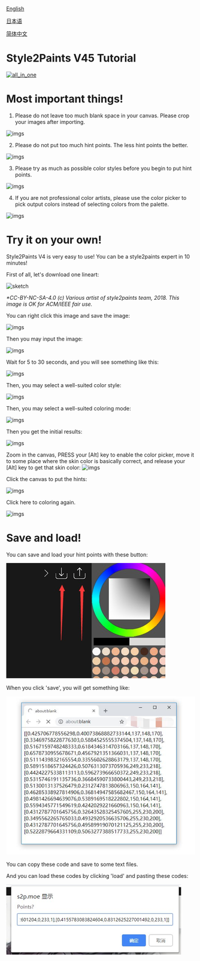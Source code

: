 ﻿[English](https://style2paints.github.io/)

[日本语](https://style2paints.github.io/README_ja)

[简体中文](https://style2paints.github.io/README_zh)

# Style2Paints V45 Tutorial

[![all_in_one](https://raw.githubusercontent.com/style2paints/style2paints.github.io/master/new_images/en.jpg)](https://raw.githubusercontent.com/style2paints/style2paints.github.io/master/new_images/en.jpg)

# Most important things!

1. Please do not leave too much blank space in your canvas. Please crop your images after importing.

![imgs](https://raw.githubusercontent.com/style2paints/style2paints.github.io/master/new_images/i01.jpg)

2. Please do not put too much hint points. The less hint points the better.

![imgs](https://raw.githubusercontent.com/style2paints/style2paints.github.io/master/new_images/i02.jpg)

3. Please try as much as possible color styles before you begin to put hint points.

![imgs](https://raw.githubusercontent.com/style2paints/style2paints.github.io/master/new_images/i03.jpg)

4. If you are not professional color artists, please use the color picker to pick output colors instead of selecting colors from the palette.

![imgs](https://raw.githubusercontent.com/style2paints/style2paints.github.io/master/new_images/i04.jpg)

# Try it on your own!

Style2Paints V4 is very easy to use! You can be a style2paints expert in 10 minutes!

First of all, let's download one lineart:

![sketch](https://raw.githubusercontent.com/style2paints/style2paints.github.io/master/new_images/xg.jpg)

*\*CC-BY-NC-SA-4.0 (c) Various artist of style2paints team, 2018. This image is OK for ACM/IEEE fair use.*

You can right click this image and save the image:

![imgs](https://raw.githubusercontent.com/style2paints/style2paints.github.io/master/new_images/1.jpg)

Then you may input the image:

![imgs](https://raw.githubusercontent.com/style2paints/style2paints.github.io/master/new_images/2.jpg)

Wait for 5 to 30 seconds, and you will see something like this:

![imgs](https://raw.githubusercontent.com/style2paints/style2paints.github.io/master/new_images/3.jpg)

Then, you may select a well-suited color style:

![imgs](https://raw.githubusercontent.com/style2paints/style2paints.github.io/master/new_images/4.jpg)

Then, you may select a well-suited coloring mode:

![imgs](https://raw.githubusercontent.com/style2paints/style2paints.github.io/master/new_images/5.jpg)

Then you get the initial results:

![imgs](https://raw.githubusercontent.com/style2paints/style2paints.github.io/master/new_images/6.jpg)

Zoom in the canvas, PRESS your [Alt] key to enable the color picker, move it to some place where the skin color is basically correct, and release your [Alt] key to get that skin color:
![imgs](https://raw.githubusercontent.com/style2paints/style2paints.github.io/master/new_images/7.jpg)

Click the canvas to put the hints:

![imgs](https://raw.githubusercontent.com/style2paints/style2paints.github.io/master/new_images/8.jpg)

Click here to coloring again.

![imgs](https://raw.githubusercontent.com/style2paints/style2paints.github.io/master/new_images/9.jpg)

# Save and load!

You can save and load your hint points with these button:

![imgs](https://github.com/lllyasviel/style2paints/raw/master/imgs/21.jpg)

When you click 'save', you will get something like:

![imgs](https://github.com/lllyasviel/style2paints/raw/master/imgs/22.jpg)

You can copy these code and save to some text files.

And you can load these codes by clicking 'load' and pasting these codes:

![imgs](https://github.com/lllyasviel/style2paints/raw/master/imgs/23.jpg)

<span id="faq"></span>

